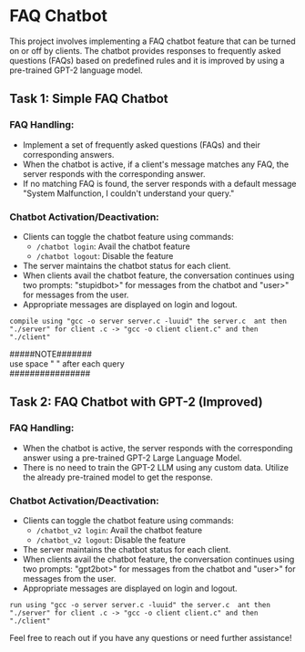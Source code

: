 # FAQ Chatbot

This project involves implementing a FAQ chatbot feature that can be turned on or off by clients. The chatbot provides responses to frequently asked questions (FAQs) based on predefined rules and it is improved by using a pre-trained GPT-2 language model.

## Task 1: Simple FAQ Chatbot

### FAQ Handling:
- Implement a set of frequently asked questions (FAQs) and their corresponding answers.
- When the chatbot is active, if a client's message matches any FAQ, the server responds with the corresponding answer.
- If no matching FAQ is found, the server responds with a default message "System Malfunction, I couldn't understand your query."

### Chatbot Activation/Deactivation:
- Clients can toggle the chatbot feature using commands:
  - `/chatbot login`: Avail the chatbot feature
  - `/chatbot logout`: Disable the feature
- The server maintains the chatbot status for each client.
- When clients avail the chatbot feature, the conversation continues using two prompts: "stupidbot>" for messages from the chatbot and "user>" for messages from the user.
- Appropriate messages are displayed on login and logout.

`compile using "gcc -o server server.c -luuid" the server.c  ant then "./server"
for client .c -> "gcc -o client client.c" and then "./client"`

#####NOTE#######\
 use space " " after each query\
################

## Task 2: FAQ Chatbot with GPT-2 (Improved)

### FAQ Handling:
- When the chatbot is active, the server responds with the corresponding answer using a pre-trained GPT-2 Large Language Model.
- There is no need to train the GPT-2 LLM using any custom data. Utilize the already pre-trained model to get the response.

### Chatbot Activation/Deactivation:
- Clients can toggle the chatbot feature using commands:
  - `/chatbot_v2 login`: Avail the chatbot feature
  - `/chatbot_v2 logout`: Disable the feature
- The server maintains the chatbot status for each client.
- When clients avail the chatbot feature, the conversation continues using two prompts: "gpt2bot>" for messages from the chatbot and "user>" for messages from the user.
- Appropriate messages are displayed on login and logout.

`run using "gcc -o server server.c -luuid" the server.c  ant then "./server"
for client .c -> "gcc -o client client.c" and then "./client"`

Feel free to reach out if you have any questions or need further assistance!
